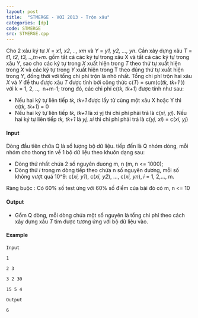 ```yaml
---
layout: post
title:  "STMERGE - VOI 2013 - Trộn xâu"
categories: [dp]
code: STMERGE
src: STMERGE.cpp
---
```



Cho 2 xâu ký tự _X_ = _x1, x2, .., xm_ và _Y_ = _y1, y2, ..., yn_. Cần xây dựng xâu _T_ = _t1, t2, t3, ..,tn+m_. gồm tất cả các ký tự trong xâu X và tất cả các ký tự trong xâu _Y_, sao cho các ký tự trong _X_ xuất hiện trong _T_ theo thứ tự xuất hiện trong _X_ và các ký tự trong _Y_ xuất hiện trong T theo đúng thứ tự xuất hiện trong _Y_, đồng thời với tổng chi phí trộn là nhỏ nhất. Tổng chi phí trộn hai xâu _X_ và _Y_ để thu được xâu _T_ được tính bởi công thức c(_T_) = sum(c(_tk, tk+1_ )) với k = 1, 2, ..,  n+m-1; trong đó, các chi phí c(_tk, tk+1_) được tính như sau:

*   Nếu hai ký tự liên tiếp _tk, tk+1_ được lấy từ cùng một xâu X hoặc Y thì c(_tk, tk+1_) = 0
*   Nếu hai ký tự liên tiếp _tk, tk+1_ là xi yj thì chi phí phải trả là c(_xi, yj_). Nếu hai ký tự liên tiếp _tk, tk+1_ là _yj, xi_ thì chi phí phải trả là c(_yj, xi_) = c(_xi, yj_)

#### Input

Dòng đầu tiên chứa Q là số lượng bộ dữ liệu. tiếp đến là Q nhóm dòng, mỗi nhóm cho thong tin về 1 bộ dữ liệu theo khuôn dạng sau:

*   Dòng thứ nhất chứa 2 số nguyên duong m, n (m, n <= 1000);
*   Dòng thứ _i_ trong m dòng tiếp theo chứa n số nguyên dương, mỗi số không vượt quá 10^9: c(_xi, y1_), c(_xi, y2_), …, c(_xi, yn_), _i_ = 1, 2,…, m.

Ràng buộc : Có 60% số test ứng với 60% số điểm của bài đó có m, n <= 10

#### Output

*   Gồm Q dòng, mỗi dòng chứa một số nguyên là tổng chi phí theo cách xây dựng xâu _T_ tìm được tương ứng với bộ dữ liệu vào.

#### Example

```
Input

1

2 3

3 2 30

15 5 4

Output

```

```
6
```

<!--more-->

